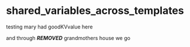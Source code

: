 # shared_variables_across_templates

testing mary had goodKVvalue here 

and through ***REMOVED*** grandmothers house we go






